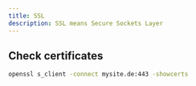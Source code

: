 ```yaml
---
title: SSL
description: SSL means Secure Sockets Layer
---
```


## Check certificates
```bash
openssl s_client -connect mysite.de:443 -showcerts
```
